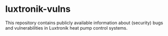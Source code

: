 # luxtronik-vulns

This repository contains publicly available information about (security) bugs
and vulnerabilities in Luxtronik heat pump control systems.
